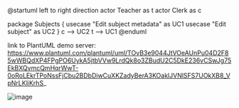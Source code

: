 @startuml
left to right direction
actor Teacher as t
actor Clerk as c

package Subjects {
  usecase "Edit subject metadata" as UC1
  usecase "Edit subject" as UC2
}
c --> UC2
t --> UC1
@enduml

link to PlantUML demo server: https://www.plantuml.com/plantuml/uml/TOvB3e9044JtVOeAUnPu04D2F85wWBQdXP4FPgPO6UykA5jtbVVw9LrdQk8o3ZBudU2C5DkE236vCSwJg75EkBXQvmcQmHqrWwT-0oRoLEkrTPoNssFjCbu2BDbDiwCuXKZadyBerA3KOaklJVNlSFS7UOkXB8_VpNrLKliKrhS_

![image](https://github.com/vestr-at-work/mff-uk-introduction-to-software-engineering/assets/32305565/9ad1818f-494a-4648-9113-307a2ab5d057)
